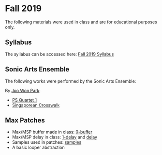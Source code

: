 # Fall 2019

The following materials were used in class and are for educational purposes only.

## Syllabus

The syllabus can be accessed here: [Fall 2019 Syllabus](syllabus.pdf)

## Sonic Arts Ensemble

The following works were performed by the Sonic Arts Ensemble:

By [Joo Won Park](https://joowonpark.net):

- [PS Quartet 1](joowonpark/ps_quartet_1)
- [Singaporean Crosswalk](joowonpark/singaporean_crosswalk)

## Max Patches

- Max/MSP buffer made in class: [0-buffer](0-buffer)
- Max/MSP delay in class: [1-delay](1-delay) and [delay](inclass-delay.maxpat)
- Samples used in patches: [samples](samples)
- A basic looper abstraction 
